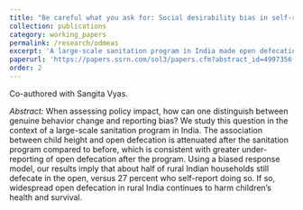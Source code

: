 ```yaml
---
title: "Be careful what you ask for: Social desirability bias in self-reported data in India"
collection: publications
category: working_papers
permalink: /research/odmeas
excerpt: 'A large-scale sanitation program in India made open defecation more salient as a social issue. This paper documents how the relationship between children''s heights and open defecation weakened after the program, consistent with it worsening response bias. The estimate of the true prevalence of open defecation from our econometric model is much higher than survey estimates.'
paperurl: 'https://papers.ssrn.com/sol3/papers.cfm?abstract_id=4997356'
order: 2
---
```

Co-authored with Sangita Vyas.

*Abstract:* When assessing policy impact, how can one distinguish between genuine behavior change and reporting bias? We study this question in the context of a large-scale sanitation program in India. The association between child height and open defecation is attenuated after the sanitation program compared to before, which is consistent with greater under-reporting of open defecation after the program. Using a biased response model, our results imply that about half of rural Indian households still defecate in the open, versus 27 percent who self-report doing so. If so, widespread open defecation in rural India continues to harm children’s health and survival. 
